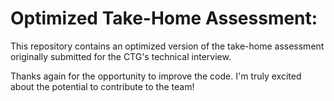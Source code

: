 # Optimized Take-Home Assessment:

This repository contains an optimized version of the take-home assessment originally submitted for the CTG's technical interview.

Thanks again for the opportunity to improve the code. I'm truly excited about the potential to contribute to the team!
